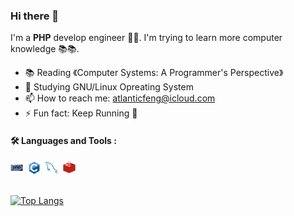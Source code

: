 ### Hi there 👋

I'm a **PHP** develop engineer 🧑‍💻. I'm trying to learn more computer knowledge 📚︎📚︎.

- 📚︎ Reading 《Computer Systems: A Programmer's Perspective》
- 🧐 Studying GNU/Linux Opreating System
- 📫 How to reach me: atlanticfeng@icloud.com
- ⚡ Fun fact: Keep Running 🏃

#### :hammer_and_wrench: Languages and Tools :

<div>
  <img src="https://github.com/devicons/devicon/blob/master/icons/php/php-original.svg" title="PHP" alt="PHP" width="20" height="20"/>&nbsp;
  <img src="https://github.com/devicons/devicon/blob/master/icons/c/c-original.svg" title="C" alt="C" width="20" height="20"/>&nbsp;
  <img src="https://github.com/devicons/devicon/blob/master/icons/mysql/mysql-original.svg" title="MySQL" alt="MySQL" width="20" height="20"/>&nbsp;
  <img src="https://github.com/devicons/devicon/blob/master/icons/redis/redis-original.svg" title="Redis" alt="Redis" width="20" height="20"/>&nbsp;
</div>

<br>

[![Top Langs](https://github-readme-stats.vercel.app/api/top-langs/?username=AtlanticF&layout=compact)](https://github.com/anuraghazra/github-readme-stats)

<!--
**AtlanticF/AtlanticF** is a ✨ _special_ ✨ repository because its `README.md` (this file) appears on your GitHub profile.

Here are some ideas to get you started:

- 🔭 I’m currently working on ...
- 🌱 I’m currently learning ...
- 👯 I’m looking to collaborate on ...
- 🤔 I’m looking for help with ...
- 💬 Ask me about ...
- 📫 How to reach me: ...
- 😄 Pronouns: ...
- ⚡ Fun fact: ...
-->
